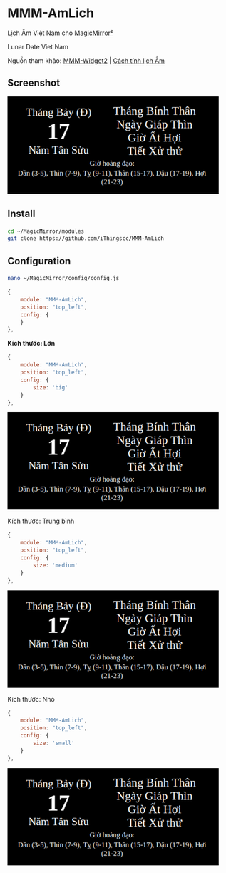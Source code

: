 # MMM-AmLich
Lịch Âm Việt Nam cho [MagicMirror²](https://magicmirror.builders/)

Lunar Date Viet Nam

Nguồn tham khảo: [MMM-Widget2](https://github.com/ulrichwisser/MMM-Widget2) | [Cách tính lịch Âm](https://www.informatik.uni-leipzig.de/~duc/amlich/)

## Screenshot
![Screenshot](https://github.com/diyeverythingvn/MMM-AmLich/blob/main/MMM-AmLich.PNG?raw=true)

## Install
```sh
cd ~/MagicMirror/modules
git clone https://github.com/iThingscc/MMM-AmLich
```

## Configuration
```sh
nano ~/MagicMirror/config/config.js
```

```js
{
	module: "MMM-AmLich",
	position: "top_left",
	config: {
	}
},
```
<b>Kích thước: Lớn</b>

```js
{
	module: "MMM-AmLich",
	position: "top_left",
	config: {
		size: 'big'
	}
},
```
![Screenshot](https://github.com/diyeverythingvn/MMM-AmLich/blob/main/MMM-AmLich.PNG?raw=true)

Kích thước: Trung bình

```js
{
	module: "MMM-AmLich",
	position: "top_left",
	config: {
		size: 'medium'
	}
},
```
![Screenshot](https://github.com/diyeverythingvn/MMM-AmLich/blob/main/MMM-AmLich.PNG?raw=true)

Kích thước: Nhỏ

```js
{
	module: "MMM-AmLich",
	position: "top_left",
	config: {
		size: 'small'
	}
},
```
![Screenshot](https://github.com/diyeverythingvn/MMM-AmLich/blob/main/MMM-AmLich.PNG?raw=true)
